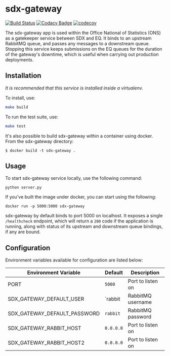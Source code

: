 # sdx-gateway

[![Build Status](https://travis-ci.org/ONSdigital/sdx-gateway.svg?branch=master)](https://travis-ci.org/ONSdigital/sdx-gateway) [![Codacy Badge](https://api.codacy.com/project/badge/Grade/0d8f1899b0054322b9d0ec8f2bd62d86)](https://www.codacy.com/app/ons-sdc/sdx-gateway?utm_source=github.com&amp;utm_medium=referral&amp;utm_content=ONSdigital/sdx-gateway&amp;utm_campaign=Badge_Grade) [![codecov](https://codecov.io/gh/ONSdigital/sdx-gateway/branch/master/graph/badge.svg)](https://codecov.io/gh/ONSdigital/sdx-gateway)

The sdx-gateway app is used within the Office National of Statistics (ONS) as a gatekeeper service between SDX and EQ. It binds to an upstream RabbitMQ queue, and passes any messages to a downstream queue. Stopping this service keeps submissions on the EQ queues for the duration of the gateway's downtime, which is useful when carrying out production deployments.

## Installation

*It is recommended that this service is installed inside a virtualenv.*

To install, use:

```bash
make build
```

To run the test suite, use:

```bash
make test
```

It's also possible to build sdx-gateway within a container using docker. From the sdx-gateway directory:

    $ docker build -t sdx-gateway .

## Usage

To start sdx-gateway service locally, use the following command:

    python server.py

If you've built the image under docker, you can start using the following:

    docker run -p 5000:5000 sdx-gateway

sdx-gateway by default binds to port 5000 on localhost. It exposes a single `/healthcheck` endpoint, which will return a `200` code if the application is running, along with status of its upstream and downstream queue bindings, if any are bound.

## Configuration

Environment variables available for configuration are listed below:

| Environment Variable         | Default            | Description
|------------------------------|--------------------|----------------
| PORT                         | `5000`             | Port to listen on
| SDX_GATEWAY_DEFAULT_USER     | `rabbit            | RabbitMQ username
| SDX_GATEWAY_DEFAULT_PASSWORD | `rabbit`           | RabbitMQ password
| SDX_GATEWAY_RABBIT_HOST      | `0.0.0.0`          | Port to listen on
| SDX_GATEWAY_RABBIT_HOST2     | `0.0.0.0`          | Port to listen on
